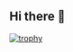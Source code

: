 ## Hi there 👋
[![trophy](https://github-profile-trophy.vercel.app/?minion-star=ryo-ma)](https://github.com/ryo-ma/github-profile-trophy)

<!--
**minion-star/Minion-star** is a ✨ _special_ ✨ repository because its `README.md` (this file) appears on your GitHub profile.

Here are some ideas to get you started:

- 🔭 I’m currently working on ...
- 🌱 I’m currently learning ...
- 👯 I’m looking to collaborate on ...
- 🤔 I’m looking for help with ...
- 💬 Ask me about ...
- 📫 How to reach me: ...
- 😄 Pronouns: ...
- ⚡ Fun fact: ...
-->
